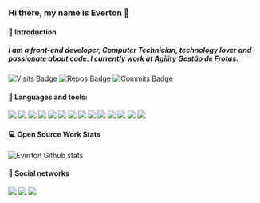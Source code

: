### Hi there, my name is Everton 🚀

#### 👋 Introduction

##### I am a front-end developer, Computer Technician, technology lover and passionate about code. I currently work at Agility Gestão de Frotas.

[![Visits Badge](https://badges.pufler.dev/visits/tieverton/tieverton?style=for-the-badge)](https://github.com/tieverton/tieverton)
![Repos Badge](https://badges.pufler.dev/repos/tieverton?style=for-the-badge)
[![Commits Badge](https://badges.pufler.dev/commits/monthly/tieverton?style=for-the-badge)](https://github.com/tieverton/tieverton)

#### 🚀 Languages and tools:
<p>
<img src="https://img.shields.io/badge/git%20-%23323330.svg?&style=for-the-badge&logo=git&logoColor=%f14e32"/>
<img src="https://img.shields.io/badge/github%20-%23323330.svg?&style=for-the-badge&logo=github&logoColor=%FFF"/>
<img src="https://img.shields.io/badge/vercel%20-%23323330.svg?&style=for-the-badge&logo=vercel&logoColor=%fff"/>
<img src="https://img.shields.io/badge/heroku%20-%23323330.svg?&style=for-the-badge&logo=heroku&logoColor=%79589F"/>
  <img src="https://img.shields.io/badge/figma%20-%23323330.svg?&style=for-the-badge&logo=figma&logoColor=%FFF"/>
<img src="https://img.shields.io/badge/netlify%20-%23323330.svg?&style=for-the-badge&logo=netlify&logoColor=%15847D"/>
<img src="https://img.shields.io/badge/html5%20-%23323330.svg?&style=for-the-badge&logo=html5&logoColor=%f14e32"/>
<img src="https://img.shields.io/badge/css3%20-%23323330.svg?&style=for-the-badge&logo=css3&logoColor=%3178c6"/>
<img src="https://img.shields.io/badge/sass%20-%23323330.svg?&style=for-the-badge&logo=sass&logoColor=%bf4080"/>
<img src="https://img.shields.io/badge/styledcomponents%20-%23323330.svg?&style=for-the-badge&logo=styled-components&logoColor=%fff"/>
<img src="https://img.shields.io/badge/javascript%20-%23323330.svg?&style=for-the-badge&logo=javascript&logoColor=%23F7DF1E"/>
<img src="https://img.shields.io/badge/typescript%20-%23323330.svg?&style=for-the-badge&logo=typescript&logoColor=%3178c6"/>
<img src="https://img.shields.io/badge/react%20-%23323330.svg?&style=for-the-badge&logo=react&logoColor=%61dafb"/>
<img src="https://img.shields.io/badge/next%20-%23323330.svg?&style=for-the-badge&logo=next-js&logoColor=%23F7DF1E"/>
  </p>

#### 💻 Open Source Work Stats

![Everton Github stats](https://github-readme-stats.vercel.app/api?username=tieverton&hide=prs,issues&show_icons=true&theme=dark)

#### 🌠 Social networks

<a href="https://www.linkedin.com/in/evertonpinheiroti/"><img src="https://img.shields.io/badge/linkedin-0077B5.svg?style=for-the-badge&logo=linkedin&logoColor=white"></a>
<a href="https://instagram.com/evertonti"><img src="https://img.shields.io/badge/instagram-E4405F.svg?style=for-the-badge&logo=instagram&logoColor=white"></a>
<a href="mailto:evertonpinheiroti@gmail.com"><img src="https://img.shields.io/badge/e‑mail-D14836.svg?style=for-the-badge&logo=GMail&logoColor=white"></a>
